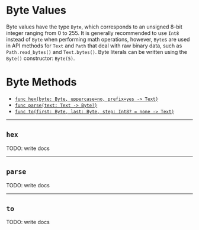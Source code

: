 # Byte Values

Byte values have the type `Byte`, which corresponds to an unsigned 8-bit
integer ranging from 0 to 255. It is generally recommended to use `Int8`
instead of `Byte` when performing math operations, however, `Byte`s are used in
API methods for `Text` and `Path` that deal with raw binary data, such as
`Path.read_bytes()` and `Text.bytes()`. Byte literals can be written using
the `Byte()` constructor: `Byte(5)`.

# Byte Methods

- [`func hex(byte: Byte, uppercase=no, prefix=yes -> Text)`](#hex)
- [`func parse(text: Text -> Byte?)`](#parse)
- [`func to(first: Byte, last: Byte, step: Int8? = none -> Text)`](#to)

---------

## `hex`

TODO: write docs

---------

## `parse`

TODO: write docs

---------

## `to`

TODO: write docs
